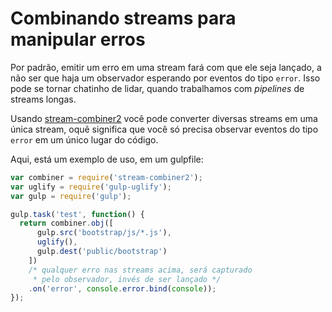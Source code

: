 # Combinando streams para manipular erros

Por padrão, emitir um erro em uma stream fará com que ele seja lançado, a não ser que haja um observador esperando por eventos do tipo `error`. Isso pode se tornar chatinho de lidar, quando trabalhamos com _pipelines_ de streams longas.

Usando [stream-combiner2](https://github.com/substack/stream-combiner2) você pode converter diversas streams em uma única stream, oquê significa que você só precisa observar eventos do tipo `error` em um único lugar do código.

Aqui, está um exemplo de uso, em um gulpfile:

```js
var combiner = require('stream-combiner2');
var uglify = require('gulp-uglify');
var gulp = require('gulp');

gulp.task('test', function() {
  return combiner.obj([
      gulp.src('bootstrap/js/*.js'),
      uglify(),
      gulp.dest('public/bootstrap')
    ])
    /* qualquer erro nas streams acima, será capturado
     * pelo observador, invés de ser lançado */
    .on('error', console.error.bind(console));
});
```
